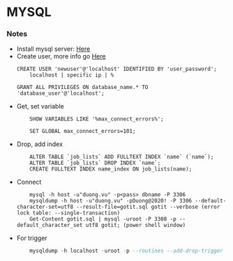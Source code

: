 # MYSQL

### Notes
+ Install mysql server: [Here][1]
+ Create user, more info go [Here][2]
    ```
    CREATE USER 'newuser'@'localhost' IDENTIFIED BY 'user_password';
        localhost | specific ip | %
        
    GRANT ALL PRIVILEGES ON database_name.* TO 'database_user'@'localhost';    
    ```
+ Get, set variable
    ```
        SHOW VARIABLES LIKE '%max_connect_errors%';
        
        SET GLOBAL max_connect_errors=101;
    ```
+ Drop, add index
    ```
        ALTER TABLE `job_lists` ADD FULLTEXT INDEX `name` (`name`);
        ALTER TABLE `job_lists` DROP INDEX `name`;
        CREATE FULLTEXT INDEX name_index ON job_lists(name);
    ```  
+ Connect
    ``` 
        mysql -h host -u"duong.vu" -p<pass> dbname -P 3306
        mysqldump -h host -u"duong.vu" -pDuong@2020! -P 3306 --default-character-set=utf8 --result-file=gotit.sql gotit --verbose (error lock table: --single-transaction)
        Get-Content gotit.sql | mysql -uroot -P 3308 -p --default_character_set utf8 gotit; (power shell window)
    ```  
+ For trigger
    ```sql
        mysqldump -h localhost -uroot -p --routines --add-drop-trigger --no-create-info --no-data --no-create-db --skip-opt gotit > gotittrigger.sql
    ```  
[1]: https://www.digitalocean.com/community/tutorials/how-to-install-mysql-on-ubuntu-18-04
[2]: https://linuxize.com/post/how-to-create-mysql-user-accounts-and-grant-privileges/
